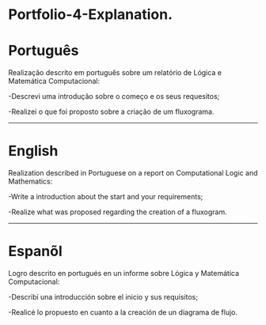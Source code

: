 # Portfolio-4-Explanation.

# Português

Realização descrito em português sobre um relatório de Lógica e Matemática Computacional:

-Descrevi uma introdução sobre o começo e os seus requesitos;

-Realizei o que foi proposto sobre  a criação de um fluxograma.


--------------------------------------------------------------------------------------------------------------------------------

# English 


Realization described in Portuguese on a report on Computational Logic and Mathematics:

-Write a introduction about the start and your requirements;

-Realize what was proposed regarding the creation of a fluxogram.

--------------------------------------------------------------------------------------------------------------------------------

# Espanõl 


Logro descrito en portugués en un informe sobre Lógica y Matemática Computacional:

-Describí una introducción sobre el inicio y sus requisitos;

-Realicé lo propuesto en cuanto a la creación de un diagrama de flujo.

